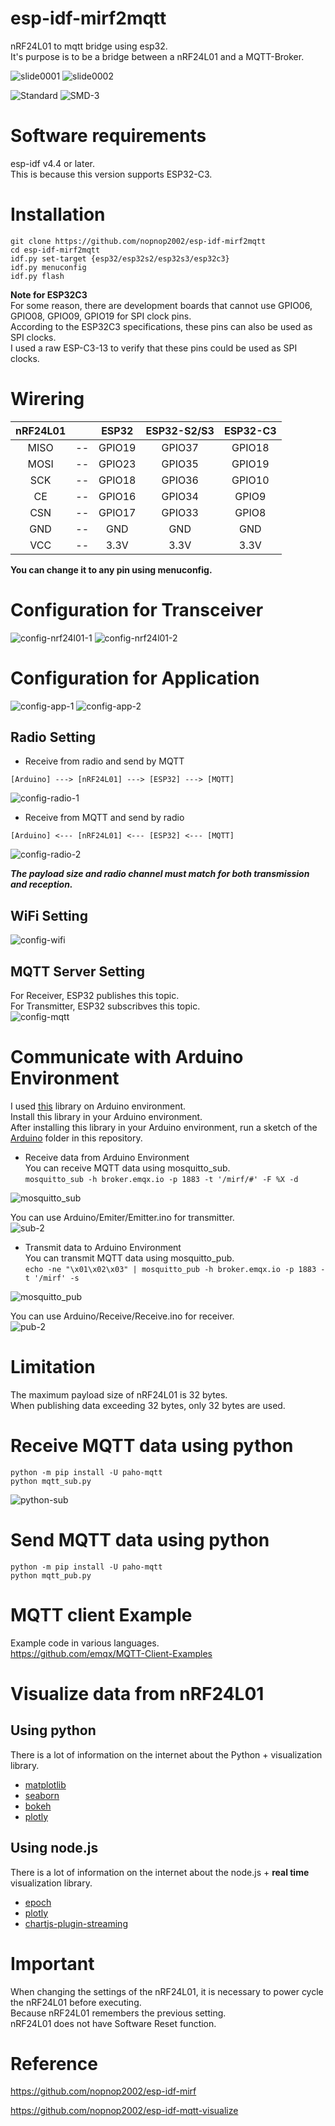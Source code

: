 # esp-idf-mirf2mqtt
nRF24L01 to mqtt bridge using esp32.   
It's purpose is to be a bridge between a nRF24L01 and a MQTT-Broker.    

![slide0001](https://user-images.githubusercontent.com/6020549/124595955-a33ed300-de9c-11eb-898d-e8cc4e8712fb.jpg)
![slide0002](https://user-images.githubusercontent.com/6020549/124596589-6b845b00-de9d-11eb-8279-83ee578cd872.jpg)

![Standard](https://user-images.githubusercontent.com/6020549/154830046-77f034cf-ce30-4cbc-838c-66734656cd8e.JPG)
![SMD-3](https://user-images.githubusercontent.com/6020549/154830127-366ee996-751d-48c0-879f-b201b1bb31f7.JPG)


# Software requirements
esp-idf v4.4 or later.   
This is because this version supports ESP32-C3.   

# Installation

```Shell
git clone https://github.com/nopnop2002/esp-idf-mirf2mqtt
cd esp-idf-mirf2mqtt
idf.py set-target {esp32/esp32s2/esp32s3/esp32c3}
idf.py menuconfig
idf.py flash
```

__Note for ESP32C3__   
For some reason, there are development boards that cannot use GPIO06, GPIO08, GPIO09, GPIO19 for SPI clock pins.   
According to the ESP32C3 specifications, these pins can also be used as SPI clocks.   
I used a raw ESP-C3-13 to verify that these pins could be used as SPI clocks.   


# Wirering

|nRF24L01||ESP32|ESP32-S2/S3|ESP32-C3|
|:-:|:-:|:-:|:-:|:-:|
|MISO|--|GPIO19|GPIO37|GPIO18|
|MOSI|--|GPIO23|GPIO35|GPIO19|
|SCK|--|GPIO18|GPIO36|GPIO10|
|CE|--|GPIO16|GPIO34|GPIO9|
|CSN|--|GPIO17|GPIO33|GPIO8|
|GND|--|GND|GND|GND|
|VCC|--|3.3V|3.3V|3.3V|

__You can change it to any pin using menuconfig.__   

# Configuration for Transceiver
![config-nrf24l01-1](https://user-images.githubusercontent.com/6020549/166088080-8f7bf7a8-f76c-4176-9a85-4308920faf0b.jpg)
![config-nrf24l01-2](https://user-images.githubusercontent.com/6020549/155939063-5f70f146-f73d-4656-86f8-e7d770607b22.jpg)

# Configuration for Application
![config-app-1](https://user-images.githubusercontent.com/6020549/155939157-55604038-27c4-4cdd-9fb5-c1973f668c4f.jpg)
![config-app-2](https://user-images.githubusercontent.com/6020549/155939161-93c64e2a-4008-4309-8980-fb7173df1f02.jpg)

## Radio Setting   

- Receive from radio and send by MQTT   
```
[Arduino] ---> [nRF24L01] ---> [ESP32] ---> [MQTT]
```

![config-radio-1](https://user-images.githubusercontent.com/6020549/166088295-8850b41e-a55c-4338-92ce-43643d298cd0.jpg)

- Receive from MQTT and send by radio   
```
[Arduino] <--- [nRF24L01] <--- [ESP32] <--- [MQTT]
```

![config-radio-2](https://user-images.githubusercontent.com/6020549/166088297-a49f2806-1176-4160-b590-799feb4d4ea9.jpg)

___The payload size and radio channel must match for both transmission and reception.___

## WiFi Setting   
![config-wifi](https://user-images.githubusercontent.com/6020549/124592651-a46e0100-de98-11eb-90eb-2ded527454fe.jpg)

## MQTT Server Setting   
For Receiver, ESP32 publishes this topic.   
For Transmitter, ESP32 subscribves this topic.   
![config-mqtt](https://user-images.githubusercontent.com/6020549/124592695-afc12c80-de98-11eb-9675-814f2ae3d931.jpg)

# Communicate with Arduino Environment   
I used [this](https://github.com/nopnop2002/Arduino-STM32-nRF24L01) library on Arduino environment.   
Install this library in your Arduino environment.   
After installing this library in your Arduino environment, run a sketch of the [Arduino](https://github.com/nopnop2002/esp-idf-mirf2mqtt/tree/main/ArduinoCode) folder in this repository.   

- Receive data from Arduino Environment   
You can receive MQTT data using mosquitto_sub.   
```mosquitto_sub -h broker.emqx.io -p 1883 -t '/mirf/#' -F %X -d```

![mosquitto_sub](https://user-images.githubusercontent.com/6020549/166089118-bfab6f00-0d80-423a-8e91-265a60e28639.jpg)

You can use Arduino/Emiter/Emitter.ino for transmitter.   
![sub-2](https://user-images.githubusercontent.com/6020549/124676646-e4b19b80-def9-11eb-95f2-d56050d75cce.jpg)

- Transmit data to Arduino Environment   
You can transmit MQTT data using mosquitto_pub.   
```echo -ne "\x01\x02\x03" | mosquitto_pub -h broker.emqx.io -p 1883 -t '/mirf' -s```

![mosquitto_pub](https://user-images.githubusercontent.com/6020549/166089329-ebd14fa2-34ec-4680-b8f6-718da0eca8dc.jpg)

You can use Arduino/Receive/Receive.ino for receiver.   
![pub-2](https://user-images.githubusercontent.com/6020549/124676606-d2376200-def9-11eb-86ab-c0f17e958e55.jpg)

# Limitation   
The maximum payload size of nRF24L01 is 32 bytes.   
When publishing data exceeding 32 bytes, only 32 bytes are used.   

# Receive MQTT data using python
```
python -m pip install -U paho-mqtt
python mqtt_sub.py
```

![python-sub](https://user-images.githubusercontent.com/6020549/166089004-310ee52d-0cea-4311-b1b1-9f51adfc275d.jpg)

# Send MQTT data using python
```
python -m pip install -U paho-mqtt
python mqtt_pub.py
```

# MQTT client Example
Example code in various languages.   
https://github.com/emqx/MQTT-Client-Examples


# Visualize data from nRF24L01   

## Using python
There is a lot of information on the internet about the Python + visualization library.   
- [matplotlib](https://matplotlib.org/)
- [seaborn](https://seaborn.pydata.org/index.html)
- [bokeh](https://bokeh.org/)
- [plotly](https://plotly.com/python/)

## Using node.js
There is a lot of information on the internet about the node.js + __real time__ visualization library.   
- [epoch](https://epochjs.github.io/epoch/real-time/)
- [plotly](https://plotly.com/javascript/streaming/)
- [chartjs-plugin-streaming](https://nagix.github.io/chartjs-plugin-streaming/1.9.0/)

# Important
When changing the settings of the nRF24L01, it is necessary to power cycle the nRF24L01 before executing.   
Because nRF24L01 remembers the previous setting.   
nRF24L01 does not have Software Reset function.   

# Reference

https://github.com/nopnop2002/esp-idf-mirf

https://github.com/nopnop2002/esp-idf-mqtt-visualize
